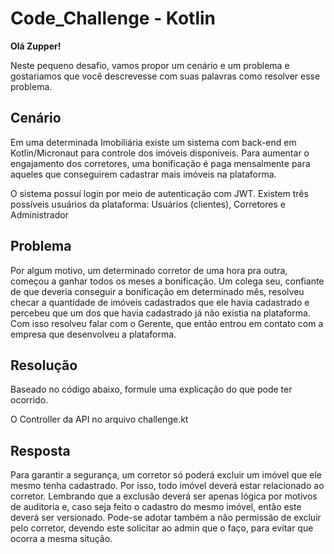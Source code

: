 # Code_Challenge - Kotlin

**Olá Zupper!**

Neste pequeno desafio, vamos propor um cenário e um problema e gostariamos que você descrevesse com suas palavras como resolver esse problema.

## Cenário
Em uma determinada Imobiliária existe um sistema com back-end em Kotlin/Micronaut para controle dos imóveis disponíveis.
Para aumentar o engajamento dos corretores, uma bonificação é paga mensalmente para aqueles que conseguirem cadastrar mais imóveis na plataforma.

O sistema possuí login por meio de autenticação com JWT. Existem três possíveis usuários da plataforma: Usuários (clientes), Corretores e Administrador

## Problema
Por algum motivo, um determinado corretor de uma hora pra outra, começou a ganhar todos os meses a bonificação. Um colega seu, confiante de que deveria conseguir
a bonificação em determinado mês, resolveu checar a quantidade de imóveis cadastrados que ele havia cadastrado e percebeu que um dos que havia cadastrado já não
existia na plataforma. Com isso resolveu falar com o Gerente, que então entrou em contato com a empresa que desenvolveu a plataforma.

## Resolução
Baseado no código abaixo, formule uma explicação do que pode ter ocorrido.

O Controller da API no arquivo challenge.kt

## Resposta
Para garantir a segurança, um corretor só poderá excluir um imóvel que ele mesmo tenha cadastrado. Por isso, todo imóvel deverá estar relacionado ao corretor.
Lembrando que a exclusão deverá ser apenas lógica por motivos de auditoria e, caso seja feito o cadastro do mesmo imóvel, então este deverá ser versionado. Pode-se adotar também a não permissão de excluir pelo corretor, devendo este solicitar ao admin que o faço, para evitar que ocorra a mesma situção.
